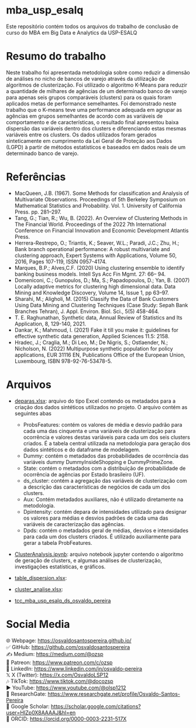 # mba_usp_esalq
Este repositório contém todos os arquivos do trabalho de conclusão de curso do MBA em Big Data e Analytics da USP-ESALQ

# Resumo do trabalho
Neste trabalho foi apresentada metodologia sobre como reduzir a dimensão de análises no nicho de bancos de varejo através da utilização de algoritmos de clusterização. Foi utilizado o algoritmo K-Means para reduzir a quantidade de milhares de agências de um determinado banco de varejo para apenas seis grupos comparáveis (clusters) para os quais foram aplicados metas de performance semelhantes. Foi demonstrado neste trabalho que o K-means teve uma performance adequada em agrupar as agências em grupos semelhantes de acordo com as variáveis de comportamento e de características, o resultado final apresentou baixa dispersão das variáveis dentro dos clusters e diferenciando estas mesmas variáveis entre os clusters. Os dados utilizados foram gerados sinteticamente em cumprimento da Lei Geral de Proteção aos Dados (LGPD) à partir de métodos estatísticos e baseados em dados reais de um determinado banco de varejo.

# Referências
- MacQueen, J.B. (1967). Some Methods for classification and Analysis of Multivariate Observations. Proceedings of 5th Berkeley Symposium on Mathematical Statistics and Probability. Vol. 1. University of California Press. pp. 281–297. 
- Tang, G.;  Tian, R.; Wu, B. (2022). An Overview of Clustering Methods in The Financial World. Proceedings of the 2022 7th International Conference on Financial Innovation and Economic Development Atlantis Press.
- Herrera-Restrepo, O.; Triantis, K.; Seaver, W.L.; Paradi, J.C.; Zhu, H.; Bank branch operational performance: A robust multivariate and clustering approach, Expert Systems with Applications, Volume 50, 2016, Pages 107-119, ISSN 0957-4174.
- Marques, B.P.; Alves,C.F. (2020) Using clustering ensemble to identify banking business models. Intell Sys Acc Fin Mgmt. 27: 66– 94.  
- Domeniconi, C.; Gunopulos, D.; Ma, S.; Papadopoulos, D.; Yan, B. (2007) Locally adaptive metrics for clustering high dimensional data. Data Mining and Knowledge Discovery, Volume 14, Issue 1, pp 63–97. 
- Sharahi, M.; Aligholi, M. (2015) Classify the Data of Bank Customers Using Data Mining and   Clustering Techniques (Case Study: Sepah Bank Branches Tehran), J. Appl. Environ. Biol. Sci., 5(5) 458-464.
- T. E. Raghunathan, Synthetic data, Annual Review of Statistics and Its Application, 8, 129-140, 2021.
- Dankar, K.; Mahmoud, I. (2021) Fake it till you make it: guidelines for effective synthetic data generation, Applied Sciences 11.5: 2158.
- Hradec, J.; Craglia, M.; Di Leo, M.; De Nigris, S.; Ostlaender, N.; Nicholson, N. (2022) Multipurpose synthetic population for policy applications, EUR 31116 EN, Publications Office of the European Union, Luxembourg, ISBN 978-92-76-53478-5.

# Arquivos
* [deparas.xlsx](https://github.com/Osvaldo1982/mba_usp_esalq/blob/main/deparas.xlsx): arquivo do tipo Excel contendo os metadados para a criação dos dados sintéticos utilizados no projeto. O arquivo contém as seguintes abas
  * ProbsFeatures: contém os valores de média e desvio padrão para cada uma das cinquenta e uma variáveis de clusterização para ocorrência e valores destas variáveis para cada um dos seis clusters criados. É a tabela central utilizada na metodologia para geração dos dados sintéticos e do dataframe de modelagem.
  * Dummy: contém o metadados das probabilidades de ocorrência das variáveis dummy DummyInsideShopping e DummyPrimeZone.
  * State: contém o metadados com a distribuição de probabilidade de ocorrência de agências por Estado brasileiro (UF).
  * ds_cluster: contém a agregação das variáveis de clusterização com a descrição das características de negócios de cada um dos clusters.
  * Aux: Contém metadados auxiliares, não é utilizado diretamente na metodologia.
  * Dpintensity: contém depara de intensidades utilizado para designar os valores para médias e desvios padrões de cada uma das variáveis de caracterização das agências.
  * Dpds: contém o metadados geral de médias, desvios e intensidades para cada um dos clusters criados. É utilizado auxiliarmente para gerar a tabela ProbFeatures.

* [ClusterAnalysis.ipynb](https://github.com/Osvaldo1982/mba_usp_esalq/blob/main/cluster_analysis.ipynb): arquivo notebook jupyter contendo o algoritmo de geração de clusters, e algumas análises de clusterização, investigações estatísticas, e gráficos.
* [table_dispersion.xlsx](https://github.com/Osvaldo1982/mba_usp_esalq/blob/main/table_dispersion.xlsx):
* [cluster_analise.xlsx](https://github.com/Osvaldo1982/mba_usp_esalq/blob/main/cluster_analise.xlsx):
* [tcc_mba_usp_esalq_ds_osvaldo_pereira](https://github.com/Osvaldo1982/mba_usp_esalq/blob/main/tcc_mba_usp_esalq_ds_osvaldo_pereira_20230211.docx)

# Social Media
🌐 Webpage: https://osvaldosantospereira.github.io/  
✅ GitHub: https://github.com/osvaldosantospereira  
✍️ Medium: https://medium.com/@ozsp  
🧡 Patreon: https://www.patreon.com/c/ozsp  
💼 LinkedIn: https://www.linkedin.com/in/osvaldo-pereira  
𝕏 X (Twitter): https://x.com/OsvaldoLSP12  
🎶 TikTok: https://www.tiktok.com/@docozsp  
▶️ YouTube: https://www.youtube.com/@olsp1212  
🧪 ResearchGate: https://www.researchgate.net/profile/Osvaldo-Santos-Pereira  
🔬 Google Scholar: https://scholar.google.com/citations?user=HIZp0X8AAAAJ&hl=en  
🧾 ORCID: https://orcid.org/0000-0003-2231-517X  


